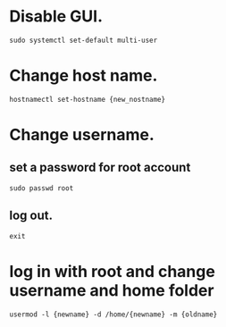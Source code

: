 # Disable GUI.

```
sudo systemctl set-default multi-user
```

# Change host name.

```
hostnamectl set-hostname {new_nostname}
```

# Change username.
## set a password for root account
```
sudo passwd root
```
## log out.
```
exit
```

# log in with root and change username and home folder
```
usermod -l {newname} -d /home/{newname} -m {oldname}
```